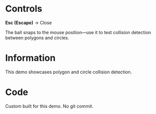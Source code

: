 # Controls

**Esc (Escape)** → Close

The ball snaps to the mouse position—use it to test collision detection between polygons and circles.

# Information

This demo showcases polygon and circle collision detection.

# Code

Custom built for this demo. No git commit.
